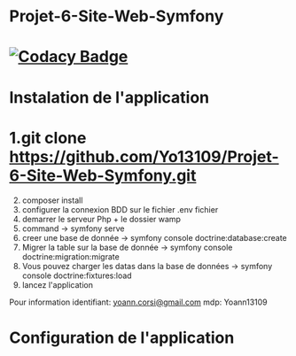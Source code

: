 # Projet-6-Site-Web-Symfony
# [![Codacy Badge](https://app.codacy.com/project/badge/Grade/e5c6f67390da4db99cccb5f9a1ee3d9b)](https://www.codacy.com/gh/Yo13109/Projet-6-Site-Web-Symfony/dashboard?utm_source=github.com&amp;utm_medium=referral&amp;utm_content=Yo13109/Projet-6-Site-Web-Symfony&amp;utm_campaign=Badge_Grade)

# Instalation de l'application


# 1.git clone https://github.com/Yo13109/Projet-6-Site-Web-Symfony.git
 2. composer install
 3. configurer la connexion BDD sur le fichier .env fichier
 4. demarrer le serveur Php +  le dossier wamp 
 5. command -> symfony serve
 6. creer une base de donnée -> symfony console doctrine:database:create
 7. Migrer la table sur la base de donnée -> symfony console doctrine:migration:migrate
 8. Vous pouvez charger les datas dans la base de données -> symfony console doctrine:fixtures:load
 9. lancez l'application

 Pour information identifiant: yoann.corsi@gmail.com mdp: Yoann13109






# Configuration de l'application